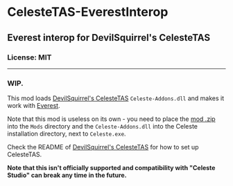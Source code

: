 # CelesteTAS-EverestInterop

## Everest interop for DevilSquirrel's CelesteTAS

### License: MIT

----

### WIP.

This mod loads [DevilSquirrel's CelesteTAS](https://github.com/ShootMe/CelesteTAS) `Celeste-Addons.dll` and makes it work with [Everest](https://github.com/EverestAPI/Everest).

Note that this mod is useless on its own - you need to place the [mod .zip](/releases) into the `Mods` directory and the `Celeste-Addons.dll` into the Celeste installation directory, next to `Celeste.exe`.

Check the README of [DevilSquirrel's CelesteTAS](https://github.com/ShootMe/CelesteTAS) for how to set up CelesteTAS.

**Note that this isn't officially supported and compatibility with "Celeste Studio" can break any time in the future.**
